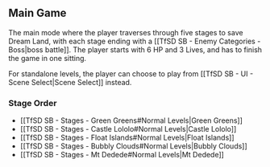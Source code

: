 ## Main Game
The main mode where the player traverses through five stages to save Dream Land, with each stage ending with a [[TfSD SB - Enemy Categories - Boss|boss battle]]. The player starts with 6 HP and 3 Lives, and has to finish the game in one sitting.

For standalone levels, the player can choose to play from [[TfSD SB - UI - Scene Select|Scene Select]] instead.
### Stage Order
* [[TfSD SB - Stages - Green Greens#Normal Levels|Green Greens]]
* [[TfSD SB - Stages - Castle Lololo#Normal Levels|Castle Lololo]]
* [[TfSD SB - Stages - Float Islands#Normal Levels|Float Islands]]
* [[TfSD SB - Stages - Bubbly Clouds#Normal Levels|Bubbly Clouds]]
* [[TfSD SB - Stages - Mt Dedede#Normal Levels|Mt Dedede]]
